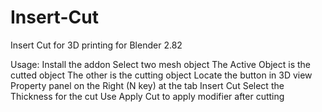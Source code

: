 # Insert-Cut
Insert Cut for 3D printing for Blender 2.82

Usage:
Install the addon
Select two mesh object
The Active Object is the cutted object
The other is the cutting object
Locate the button in 3D view Property panel on the Right (N key) at the tab Insert Cut
Select the Thickness for the cut
Use Apply Cut to apply modifier after cutting


